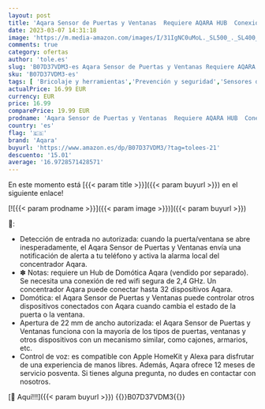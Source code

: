```yaml
---
layout: post
title: 'Aqara Sensor de Puertas y Ventanas  Requiere AQARA HUB  Conexión Zigbee  Mini Sensor de Contacto Inalámbrico para Sistema de Alarma y Domótica  Compatible con Apple HomeKit  Alexa e IFTTT'
date: 2023-03-07 14:31:18
image: 'https://m.media-amazon.com/images/I/31IgNC0uMoL._SL500_._SL400_.jpg'
comments: true
category: ofertas
author: 'tole.es'
slug: 'B07D37VDM3-es Aqara Sensor de Puertas y Ventanas Requiere AQARA HUB...'
sku: 'B07D37VDM3-es'
tags: [ 'Bricolaje y herramientas','Prevención y seguridad','Sensores de puertas y ventanas','Sistemas de seguridad para el hogar','apple','aqara','🇪🇸', ]
actualPrice: 16.99 EUR
currency: EUR
price: 16.99
comparePrice: 19.99 EUR
prodname: 'Aqara Sensor de Puertas y Ventanas  Requiere AQARA HUB  Conexión Zigbee  Mini Sensor de Contacto Inalámbrico para Sistema de Alarma y Domótica  Compatible con Apple HomeKit  Alexa e IFTTT'
country: 'es'
flag: '🇪🇸'
brand: 'Aqara'
buyurl: 'https://www.amazon.es/dp/B07D37VDM3/?tag=tolees-21'
descuento: '15.01'
average: '16.9728571428571'
---
```


En este momento está [{{< param title >}}]({{< param buyurl >}}) en el siguiente enlace!

[![{{< param prodname >}}]({{< param image >}})]({{< param buyurl >}})

🔎:

- Detección de entrada no autorizada: cuando la puerta/ventana se abre inesperadamente, el Aqara Sensor de Puertas y Ventanas envía una notificación de alerta a tu teléfono y activa la alarma local del concentrador Aqara.
- ✽ Notas: requiere un Hub de Domótica Aqara (vendido por separado). Se necesita una conexión de red wifi segura de 2,4 GHz. Un concentrador Aqara puede conectar hasta 32 dispositivos Aqara.
- Domótica: el Aqara Sensor de Puertas y Ventanas puede controlar otros dispositivos conectados con Aqara cuando cambia el estado de la puerta o la ventana.
- Apertura de 22 mm de ancho autorizada: el Aqara Sensor de Puertas y Ventanas funciona con la mayoría de los tipos de puertas, ventanas y otros dispositivos con un mecanismo similar, como cajones, armarios, etc.
- Control de voz: es compatible con Apple HomeKit y Alexa para disfrutar de una experiencia de manos libres. Además, Aqara ofrece 12 meses de servicio posventa. Si tienes alguna pregunta, no dudes en contactar con nosotros.

[🛒 Aquí!!!]({{< param buyurl >}})
{{<world>}}B07D37VDM3{{</world>}}
